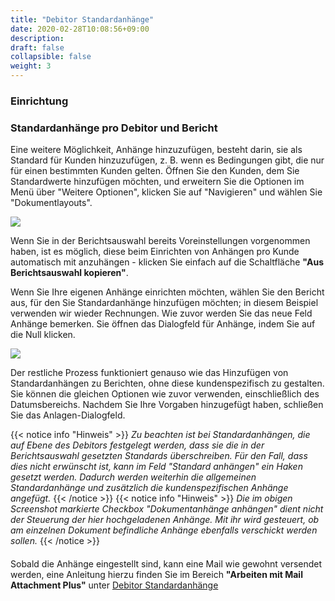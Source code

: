 ```yaml
---
title: "Debitor Standardanhänge"
date: 2020-02-28T10:08:56+09:00
description: 
draft: false
collapsible: false
weight: 3
---
```

### Einrichtung

### Standardanhänge pro Debitor und Bericht

Eine weitere Möglichkeit, Anhänge hinzuzufügen, besteht darin, sie als Standard für Kunden hinzuzufügen, z. B. wenn es Bedingungen gibt, die nur für einen bestimmten Kunden gelten. Öffnen Sie den Kunden, dem Sie Standardwerte hinzufügen möchten, und erweitern Sie die Optionen im Menü über "Weitere Optionen", klicken Sie auf "Navigieren" und wählen Sie "Dokumentlayouts".

![](images/apps/attachmentnavigation.png)

Wenn Sie in der Berichtsauswahl bereits Voreinstellungen vorgenommen haben, ist es möglich, diese beim Einrichten von Anhängen pro Kunde automatisch mit anzuhängen - klicken Sie einfach auf die Schaltfläche **"Aus Berichtsauswahl kopieren"**. 

Wenn Sie Ihre eigenen Anhänge einrichten möchten, wählen Sie den Bericht aus, für den Sie Standardanhänge hinzufügen möchten; in diesem Beispiel verwenden wir wieder Rechnungen. Wie zuvor werden Sie das neue Feld Anhänge bemerken. Sie öffnen das Dialogfeld für Anhänge, indem Sie auf die Null klicken.

![](images/apps/attachmentdocumentlayouts_new.png)

Der restliche Prozess funktioniert genauso wie das Hinzufügen von Standardanhängen zu Berichten, ohne diese kundenspezifisch zu gestalten. Sie können die gleichen Optionen wie zuvor verwenden, einschließlich des Datumsbereichs. Nachdem Sie Ihre Vorgaben hinzugefügt haben, schließen Sie das Anlagen-Dialogfeld.

{{< notice info "Hinweis" >}}
 _Zu beachten ist bei Standardanhängen, die auf Ebene des Debitors festgelegt werden, dass sie die in der Berichtsauswahl gesetzten Standards überschreiben. Für den Fall, dass dies nicht erwünscht ist, kann im Feld "Standard anhängen" ein Haken gesetzt werden. Dadurch werden weiterhin die allgemeinen Standardanhänge und zusätzlich die kundenspezifischen Anhänge angefügt._
{{< /notice >}}
{{< notice info "Hinweis" >}}
_Die im obigen Screenshot markierte Checkbox "Dokumentanhänge anhängen" dient nicht der Steuerung der hier hochgeladenen Anhänge. Mit ihr wird gesteuert, ob am einzelnen Dokument befindliche Anhänge ebenfalls verschickt werden sollen._
{{< /notice >}}
####
Sobald die Anhänge eingestellt sind, kann eine Mail wie gewohnt versendet werden, eine Anleitung hierzu finden Sie im Bereich **"Arbeiten mit Mail Attachment Plus"** unter [Debitor Standardanhänge](de-de/apps/mail-attachments-plus/working-with-map/defaults-customer/)